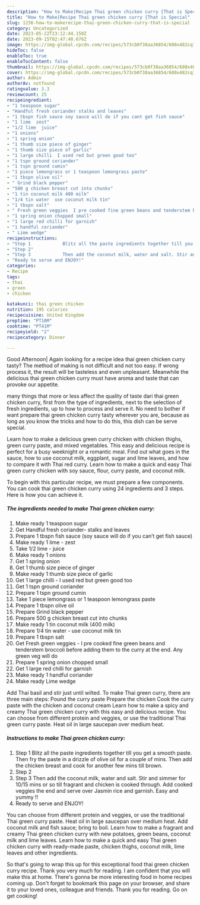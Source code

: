 ```yaml
---
description: "How to Make|Recipe Thai green chicken curry {That is Special"
title: "How to Make|Recipe Thai green chicken curry {That is Special"
slug: 1236-how-to-makerecipe-thai-green-chicken-curry-that-is-special
category: Uncategorized
date: 2023-05-22T23:12:44.150Z
date: 2023-09-15T02:47:48.676Z
image: https://img-global.cpcdn.com/recipes/573cb0f38aa36854/680x482cq70/thai-green-chicken-curry-recipe-main-photo.jpg
hideToc: false
enableToc: true
enableTocContent: false
thumbnail: https://img-global.cpcdn.com/recipes/573cb0f38aa36854/680x482cq70/thai-green-chicken-curry-recipe-main-photo.jpg
cover: https://img-global.cpcdn.com/recipes/573cb0f38aa36854/680x482cq70/thai-green-chicken-curry-recipe-main-photo.jpg
author: Admin
authorAv: notfound
ratingvalue: 3.3
reviewcount: 25
recipeingredient:
- "1 teaspoon sugar"
- "Handful fresh coriander stalks and leaves"
- "1 tbspn fish sauce soy sauce will do if you cant get fish sauce"
- "1 lime  zest"
- "1/2 lime  juice"
- "1 onions"
- "1 spring onion"
- "1 thumb size piece of ginger"
- "1 thumb size piece of garlic"
- "1 large chilli  I used red but green good too"
- "1 tspn ground coriander"
- "1 tspn ground cumin"
- "1 piece lemongrass or 1 teaspoon lemongrass paste"
- "1 tbspn olive oil"
- " Grind black pepper"
- "500 g chicken breast cut into chunks"
- "1 tin coconut milk 400 milk"
- "1/4 tin water  use coconut milk tin"
- "1 tbspn salt"
- " Fresh green veggies  I pre cooked fine green beans and tenderstem broccoli before adding them to the curry at the end Any green veg will do"
- "1 spring onion chopped small"
- "1 large red chilli for garnish"
- "1 handful coriander"
- " Lime wedge"
recipeinstructions:
- "Step 1            Blitz all the paste ingredients together till you get a smooth paste. Then fry the paste in a drizzle of olive oil for a couple of mins. Then add the chicken breast and cook for another few mins till brown."
- "Step 2"
- "Step 3            Then add the coconut milk, water and salt. Stir and simmer for 10/15 mins or so till fragrant and chicken is cooked through. Add cooked veggies the end and serve over Jasmin rice and garnish. Easy and yummy !!"
- "Ready to serve and ENJOY!"
categories:
- Recipe
tags:
- thai
- green
- chicken

katakunci: thai green chicken 
nutrition: 195 calories
recipecuisine: United Kingdom
preptime: "PT10M"
cooktime: "PT41M"
recipeyield: "2"
recipecategory: Dinner

---
```



Good Afternoon| Again looking for a recipe idea thai green chicken curry tasty? The method of making is not difficult and not too easy. If wrong process it, the result will be tasteless and even unpleasant. Meanwhile the delicious thai green chicken curry must have aroma and taste that can provoke our appetite.






many things that more or less affect the quality of taste dari thai green chicken curry, first from the type of ingredients, next to the selection of fresh ingredients, up to how to process and serve it. No need to bother if want prepare thai green chicken curry tasty wherever you are, because as long as you know the tricks and how to do this, this dish can be serve  special.


Learn how to make a delicious green curry chicken with chicken thighs, green curry paste, and mixed vegetables. This easy and delicious recipe is perfect for a busy weeknight or a romantic meal. Find out what goes in the sauce, how to use coconut milk, eggplant, sugar and lime leaves, and how to compare it with Thai red curry. Learn how to make a quick and easy Thai green curry chicken with soy sauce, flour, curry paste, and coconut milk.


To begin with this particular recipe, we must prepare a few components. You can cook thai green chicken curry using 24 ingredients and 3 steps. Here is how you can achieve it.

<!--inarticleads1-->

##### The ingredients needed to make Thai green chicken curry:

1. Make ready 1 teaspoon sugar
1. Get Handful fresh coriander- stalks and leaves
1. Prepare 1 tbspn fish sauce (soy sauce will do if you can’t get fish sauce)
1. Make ready 1 lime - zest
1. Take 1/2 lime - juice
1. Make ready 1 onions
1. Get 1 spring onion
1. Get 1 thumb size piece of ginger
1. Make ready 1 thumb size piece of garlic
1. Get 1 large chilli - I used red but green good too
1. Get 1 tspn ground coriander
1. Prepare 1 tspn ground cumin
1. Take 1 piece lemongrass or 1 teaspoon lemongrass paste
1. Prepare 1 tbspn olive oil
1. Prepare  Grind black pepper
1. Prepare 500 g chicken breast cut into chunks
1. Make ready 1 tin coconut milk (400 milk)
1. Prepare 1/4 tin water - use coconut milk tin
1. Prepare 1 tbspn salt
1. Get  Fresh green veggies - I pre cooked fine green beans and tenderstem broccoli before adding them to the curry at the end. Any green veg will do
1. Prepare 1 spring onion chopped small
1. Get 1 large red chilli for garnish
1. Make ready 1 handful coriander
1. Make ready  Lime wedge


Add Thai basil and stir just until wilted. To make Thai green curry, there are three main steps: Pound the curry paste Prepare the chicken Cook the curry paste with the chicken and coconut cream Learn how to make a spicy and creamy Thai green chicken curry with this easy and delicious recipe. You can choose from different protein and veggies, or use the traditional Thai green curry paste. Heat oil in large saucepan over medium heat. 

<!--inarticleads2-->

##### Instructions to make Thai green chicken curry:

1. Step 1            Blitz all the paste ingredients together till you get a smooth paste. Then fry the paste in a drizzle of olive oil for a couple of mins. Then add the chicken breast and cook for another few mins till brown.
1. Step 2
1. Step 3            Then add the coconut milk, water and salt. Stir and simmer for 10/15 mins or so till fragrant and chicken is cooked through. Add cooked veggies the end and serve over Jasmin rice and garnish. Easy and yummy !!
1. Ready to serve and ENJOY!

You can choose from different protein and veggies, or use the traditional Thai green curry paste. Heat oil in large saucepan over medium heat. Add coconut milk and fish sauce; bring to boil. Learn how to make a fragrant and creamy Thai green chicken curry with new potatoes, green beans, coconut milk and lime leaves. Learn how to make a quick and easy Thai green chicken curry with ready-made paste, chicken thighs, coconut milk, lime leaves and other ingredients. 

So that's going to wrap this up for this exceptional food thai green chicken curry recipe. Thank you very much for reading. I am confident that you will make this at home. There's gonna be more interesting food in home recipes coming up. Don't forget to bookmark this page on your browser, and share it to your loved ones, colleague and friends. Thank you for reading. Go on get cooking!
